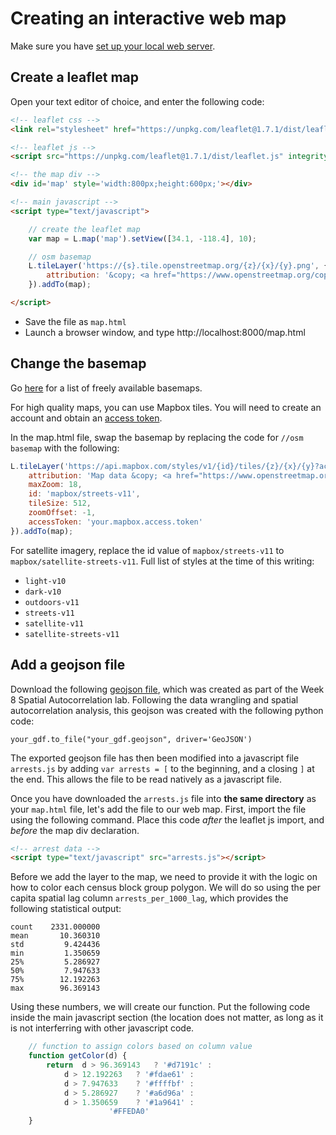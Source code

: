# Creating an interactive web map

Make sure you have [set up your local web server](https://github.com/yohman/up206a/blob/master/Weeks/Week10/W10-03-Setting%20up%20a%20local%20server.md).

## Create a leaflet map
Open your text editor of choice, and enter the following code:
```html
<!-- leaflet css -->
<link rel="stylesheet" href="https://unpkg.com/leaflet@1.7.1/dist/leaflet.css" integrity="sha512-xodZBNTC5n17Xt2atTPuE1HxjVMSvLVW9ocqUKLsCC5CXdbqCmblAshOMAS6/keqq/sMZMZ19scR4PsZChSR7A==" crossorigin=""/>

<!-- leaflet js -->
<script src="https://unpkg.com/leaflet@1.7.1/dist/leaflet.js" integrity="sha512-XQoYMqMTK8LvdxXYG3nZ448hOEQiglfqkJs1NOQV44cWnUrBc8PkAOcXy20w0vlaXaVUearIOBhiXZ5V3ynxwA==" crossorigin=""></script>

<!-- the map div -->
<div id='map' style='width:800px;height:600px;'></div>

<!-- main javascript -->
<script type="text/javascript">

	// create the leaflet map
	var map = L.map('map').setView([34.1, -118.4], 10);

	// osm basemap
	L.tileLayer('https://{s}.tile.openstreetmap.org/{z}/{x}/{y}.png', {
	    attribution: '&copy; <a href="https://www.openstreetmap.org/copyright">OpenStreetMap</a> contributors'
	}).addTo(map);

</script>
```

- Save the file as `map.html`
- Launch a browser window, and type http://localhost:8000/map.html

## Change the basemap

Go [here](https://leaflet-extras.github.io/leaflet-providers/preview/) for a list of freely available basemaps.

For high quality maps, you can use Mapbox tiles. You will need to create an account and obtain an [access token](https://account.mapbox.com/).

In the map.html file, swap the basemap by replacing the code for `//osm basemap` with the following:

```javascript
L.tileLayer('https://api.mapbox.com/styles/v1/{id}/tiles/{z}/{x}/{y}?access_token={accessToken}', {
    attribution: 'Map data &copy; <a href="https://www.openstreetmap.org/">OpenStreetMap</a> contributors, <a href="https://creativecommons.org/licenses/by-sa/2.0/">CC-BY-SA</a>, Imagery © <a href="https://www.mapbox.com/">Mapbox</a>',
    maxZoom: 18,
    id: 'mapbox/streets-v11',
    tileSize: 512,
    zoomOffset: -1,
    accessToken: 'your.mapbox.access.token'
}).addTo(map);
```

For satellite imagery, replace the id value of `mapbox/streets-v11` to `mapbox/satellite-streets-v11`. Full list of styles at the time of this writing:

- `light-v10`
- `dark-v10`
- `outdoors-v11`
- `streets-v11`
- `satellite-v11`
- `satellite-streets-v11`

## Add a geojson file

Download the following [geojson file](arrests.js), which was created as part of the Week 8 Spatial Autocorrelation lab. Following the data wrangling and spatial autocorrelation analysis, this geojson was created with the following python code:

```pytyon
your_gdf.to_file("your_gdf.geojson", driver='GeoJSON')
```

The exported geojson file has then been modified into a javascript file `arrests.js` by adding `var arrests = [` to the beginning, and a closing `]` at the end. This allows the file to be read natively as a javascript file.

Once you have downloaded the `arrests.js` file into **the same directory** as your `map.html` file, let's add the file to our web map. First, import the file using the following command. Place this code *after* the leaflet js import, and *before* the map div declaration.

```html
<!-- arrest data -->
<script type="text/javascript" src="arrests.js"></script>
```

Before we add the layer to the map, we need to provide it with the logic on how to color each census block group polygon. We will do so using the per capita spatial lag column `arrests_per_1000_lag`, which provides the following statistical output:

```
count    2331.000000
mean       10.360310
std         9.424436
min         1.350659
25%         5.286927
50%         7.947633
75%        12.192263
max        96.369143
```

Using these numbers, we will create our function. Put the following code inside the main javascript section (the location does not matter, as long as it is not interferring with other javascript code.

```javascript
	// function to assign colors based on column value
	function getColor(d) {
		return  d > 96.369143	? '#d7191c' :
			d > 12.192263	? '#fdae61' :
			d > 7.947633	? '#ffffbf' :
			d > 5.286927	? '#a6d96a' :
			d > 1.350659	? '#1a9641' :
					  '#FFEDA0'
	}
```

